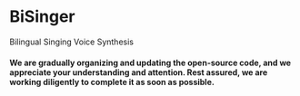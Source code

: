 # BiSinger
Bilingual Singing Voice Synthesis

#### We are gradually organizing and updating the open-source code, and we appreciate your understanding and attention. Rest assured, we are working diligently to complete it as soon as possible.
